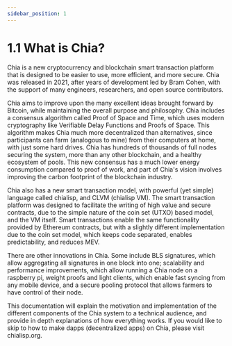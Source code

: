 ```yaml
---
sidebar_position: 1
---
```


# 1.1 What is Chia?

Chia is a new cryptocurrency and blockchain smart transaction platform that is designed to be easier to use,
more efficient, and more secure. Chia was released in 2021, after years of development led by Bram Cohen, with the support
of many engineers, researchers, and open source contributors.

Chia aims to improve upon the many excellent ideas brought forward by Bitcoin, while maintaining the overall purpose
and philosophy. Chia includes a consensus algorithm called Proof of Space and Time, which uses modern 
cryptography like Verifiable Delay Functions and Proofs of Space. This algorithm makes Chia much more decentralized than
alternatives, since participants can farm (analogous to mine) from their computers at home, with just some hard drives.
Chia has hundreds of thousands of full nodes securing the system, more than any other blockchain, and a healthy
ecosystem of pools. This new consensus has a much lower energy consumption compared to proof of work, and part of Chia's
vision involves improving the carbon footprint of the blockchain industry.

Chia also has a new smart transaction model, with powerful (yet simple) language called chialisp, and CLVM (chialisp VM).
The smart transaction platform was designed to facilitate the writing of high value and secure contracts, due to the 
simple nature of the coin set (UTXO) based model, and the VM itself. Smart transactions enable the same functionality provided 
by Ethereum contracts, but with a slightly different implementation due to the coin set model, which keeps code separated,
enables predictability, and reduces MEV.

There are other innovations in Chia. Some include BLS signatures, which allow aggregating all signatures in one block
into one; scalability and performance improvements, which allow running a Chia node on a raspberry pi, weight proofs
and light clients, which enable fast syncing from any mobile device, and a secure pooling protocol that allows farmers
to have control of their node.

This documentation will explain the motivation and implementation of the different components of the Chia system to a 
technical audience, and provide in depth explanations of how everything works. If you would like to skip to how to make dapps (decentralized
apps) on Chia, please visit chialisp.org.